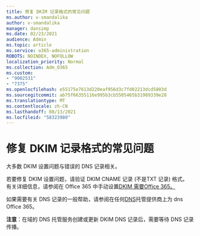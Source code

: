```yaml
---
title: 修复 DKIM 记录格式的常见问题
ms.author: v-smandalika
author: v-smandalika
manager: dansimp
ms.date: 02/23/2021
audience: Admin
ms.topic: article
ms.service: o365-administration
ROBOTS: NOINDEX, NOFOLLOW
localization_priority: Normal
ms.collection: Adm_O365
ms.custom:
- "9002531"
- "7375"
ms.openlocfilehash: e55175e7613d220eaf956d3c7fd02213dcd5803d
ms.sourcegitcommit: ab75f66355116e995b3cb5505465b31989339e28
ms.translationtype: MT
ms.contentlocale: zh-CN
ms.lasthandoff: 08/13/2021
ms.locfileid: "58323980"
---
```

# <a name="fix-common-problems-with-dkim-record-formatting"></a>修复 DKIM 记录格式的常见问题

大多数 DKIM 设置问题与错误的 DNS 记录相关。

若要修复 DKIM 设置问题，请验证 DKIM CNAME 记录 (不是TXT 记录) 格式。 有关详细信息，请参阅在 Office 365 中手动设置[DKIM 需要Office 365。](https://docs.microsoft.com/microsoft-365/security/office-365-security/use-dkim-to-validate-outbound-email)

如果需要有关 DNS 记录的一般帮助，请参阅在任何[DNS](https://docs.microsoft.com/microsoft-365/admin/get-help-with-domains/create-dns-records-at-any-dns-hosting-provider)托管提供商上为 dns Office 365。

**注意**：在域的 DNS 托管服务创建或更新 DKIM DNS 记录后，需要等待 DNS 记录传播。
